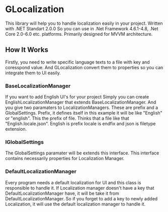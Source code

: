 # **GLocalization**

This library will help you to handle localization easily in your project. Written with .NET Standart 2.0.0 So you can use in .Net Framework 4.6.1-4.8, 
.Net Core 2.0-6.0 etc. platforms. Primarily designed for MVVM architecture.


## **How It Works**
Firstly, you need to write specific language texts to a file with key and coresspond value. And GLocalization convert them to properties so you can integrate them
to UI easily. 

### BaseLocalizationManager
If you want to add English UI's for your project Simply you can create EnglishLocalizationManager that extends BaseLocalizationManager. And you give two paramaters to
LocalizationManagers. These are prefix and a GlobalSettings. Prefix, it defines itself in this example it will be like "English" or "english". This the prefix of 
file. Thinks that a file like that "English.locale.json". English is prefix locale is endfix and json is filetype extension.

### IGlobalSettings
The GlobalSettings paramater will be extends this interface. This interface contains necessarily properties for Localization Manager.

### DefaultLocalizationManager
Every program needs a default localization for UI and this class is responsible to handle it. If Localization manager doesn't have a key that DefaultLocalizationManager
have, it will be take it from DefaultLocalizationManager. So if you forget to add a key to newly added Localization, it will use the default localization manager to handle
it.
